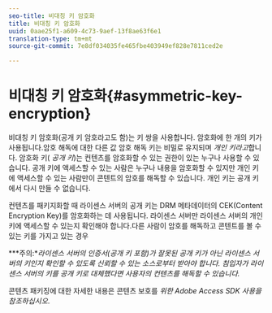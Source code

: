 ```yaml
---
seo-title: 비대칭 키 암호화
title: 비대칭 키 암호화
uuid: 0aae25f1-a609-4c73-9aef-13f8ae63f6e1
translation-type: tm+mt
source-git-commit: 7e8df034035fe465fbe403949ef828e7811ced2e

---
```



# 비대칭 키 암호화{#asymmetric-key-encryption}

비대칭 키 암호화(공개 키 암호라고도 함)는 키 쌍을 사용합니다. 암호화에 한 개의 키가 사용됩니다.암호 해독에 대한 다른 값 암호 해독 키는 비밀로 유지되며 *개인 키라고*&#x200B;합니다. 암호화 키( *공개 키*)는 컨텐츠를 암호화할 수 있는 권한이 있는 누구나 사용할 수 있습니다. 공개 키에 액세스할 수 있는 사람은 누구나 내용을 암호화할 수 있지만 개인 키에 액세스할 수 있는 사람만이 콘텐트의 암호를 해독할 수 있습니다. 개인 키는 공개 키에서 다시 만들 수 없습니다.

컨텐츠를 패키지화할 때 라이센스 서버의 공개 키는 DRM 메타데이터의 CEK(Content Encryption Key)를 암호화하는 데 사용됩니다. 라이센스 서버만 라이센스 서버의 개인 키에 액세스할 수 있는지 확인해야 합니다.다른 사람이 암호를 해독하고 콘텐트를 볼 수 있는 키를 가지고 있는 경우

***주의:**라이센스 서버의 인증서(공개 키 포함)가 잘못된 공개 키가 아닌 라이센스 서버의 키인지 확인할 수 있도록 신뢰할 수 있는 소스로부터 받아야 합니다. 침입자가 라이센스 서버의 키를 공개 키로 대체했다면 사용자의 컨텐츠를 해독할 수 있습니다.*

콘텐츠 패키징에 대한 자세한 내용은 콘텐츠 보호를 *위한 Adobe Access SDK 사용을 참조하십시오*.
